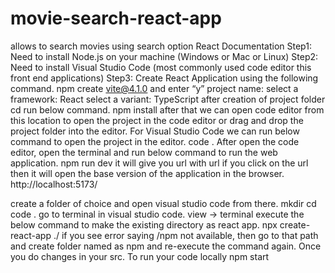 # movie-search-react-app
allows to search movies using search option
React Documentation
Step1:
Need to install Node.js on your machine (Windows or Mac or Linux)
Step2:
Need to install Visual Studio Code (most commonly used code editor this front end applications)
Step3:
Create React Application using the following command.
npm create vite@4.1.0
and enter “y”
project name: <project-name>
select a framework: React
select a variant: TypeScript
after creation of project folder
cd <project-name>
run below command.
npm install
after that we can open code editor from this location to open the project in the code editor or drag and drop the project folder into the editor.
For Visual Studio Code we can run below command to open the project in the editor.
code .
After open the code editor, open the terminal and run below command to run the web application.
npm run dev
it will give you url with url if you click on the url then it will open the base version of the application in the browser.
http://localhost:5173/




create a folder of choice and open visual studio code from there.
mkdir <folder-name>
cd <folder-name>
code .
go to terminal in visual studio code.
view -> terminal
execute the below command to make the existing directory as react app.
npx create-react-app ./
if you see error saying
<path>/npm not available, then go to that path and create folder named as npm and re-execute the command again.
Once you do changes in your src.
To run your code locally
npm start

